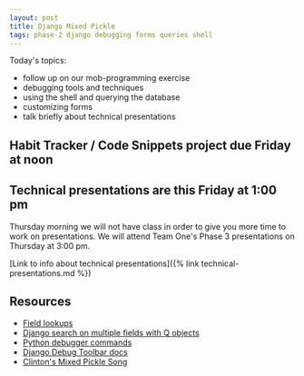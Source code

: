 ```yaml
---
layout: post
title: Django Mixed Pickle
tags: phase-2 django debugging forms queries shell
---
```


Today's topics:

- follow up on our mob-programming exercise
- debugging tools and techniques
- using the shell and querying the database
- customizing forms
- talk briefly about technical presentations

## Habit Tracker / Code Snippets project due Friday at noon

## Technical presentations are this Friday at 1:00 pm

Thursday morning we will not have class in order to give you more time to work on presentations. We will attend Team One's Phase 3 presentations on Thursday at 3:00 pm.

[Link to info about technical presentations]({% link technical-presentations.md %})

## Resources

- [Field lookups](https://docs.djangoproject.com/en/3.0/topics/db/queries/#field-lookups)
- [Django search on multiple fields with Q objects](http://www.learningaboutelectronics.com/Articles/How-to-search-multiple-columns-of-a-database-table-in-Django-with-Q-objects.php)
- [Python debugger commands](https://docs.python.org/3/library/pdb.html?highlight=debugger#debugger-commands)
- [Django Debug Toolbar docs](https://django-debug-toolbar.readthedocs.io/en/latest/)
- [Clinton's Mixed Pickle Song](https://www.youtube.com/watch?v=gBV7SwuO-_w)

